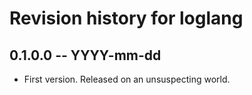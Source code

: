# Revision history for loglang

## 0.1.0.0 -- YYYY-mm-dd

* First version. Released on an unsuspecting world.
